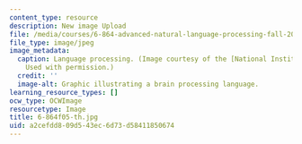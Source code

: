 ```yaml
---
content_type: resource
description: New image Upload
file: /media/courses/6-864-advanced-natural-language-processing-fall-2005/a2cefdd809d543ec6d73d58411850674_6-864f05-th.jpg
file_type: image/jpeg
image_metadata:
  caption: Language processing. (Image courtesy of the [National Institutes of Health](http://www.nih.gov/).
    Used with permission.)
  credit: ''
  image-alt: Graphic illustrating a brain processing language.
learning_resource_types: []
ocw_type: OCWImage
resourcetype: Image
title: 6-864f05-th.jpg
uid: a2cefdd8-09d5-43ec-6d73-d58411850674
---
```

